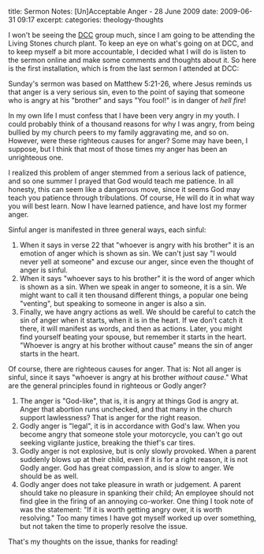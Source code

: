 title: Sermon Notes: [Un]Acceptable Anger - 28 June 2009
date: 2009-06-31 09:17
excerpt: 
categories: theology-thoughts

I won't be seeing the [DCC](http://www.dominioncovenantchurch.com/) group much, since I am going to be attending the Living Stones church plant. To keep an eye on what's going on at DCC, and to keep myself a bit more accountable, I decided what I will do is listen to the sermon online and make some comments and thoughts about it. So here is the first installation, which is from the last sermon I attended at DCC:

Sunday's sermon was based on Matthew 5:21-26, where Jesus reminds us that anger is a very serious sin, even to the point of saying that someone who is angry at his "brother" and says "You fool!" is in danger of <span style="font-style: italic;">hell fire</span>!

In my own life I must confess that I have been very angry in my youth. I could probably think of a thousand reasons for why I was angry, from being bullied by my church peers to my family aggravating me, and so on. However, were these righteous causes for anger? Some may have been, I suppose, but I think that most of those times my anger has been an unrighteous one.

I realized this problem of anger stemmed from a serious lack of patience, and so one summer I prayed that God would teach me patience. In all honesty, this can seem like a dangerous move, since it seems God may teach you patience through tribulations. Of course, He will do it in what way you will best learn. Now I have learned patience, and have lost my former anger.

Sinful anger is manifested in three general ways, each sinful:

1.  When it says in verse 22 that "whoever is angry with his brother" it is an emotion of anger which is shown as sin. We can't just say "I would never yell at someone" and excuse our anger, since even the thought of anger is sinful.
2.  When it says "whoever says to his brother" it is the word of anger which is shown as a sin. When we speak in anger to someone, it is a sin. We might want to call it ten thousand different things, a popular one being "venting", but speaking to someone in anger is also a sin.
3.  Finally, we have angry actions as well.
We should be careful to catch the sin of anger when it starts, when it is in the heart. If we don't catch it there, it will manifest as words, and then as actions. Later, you might find yourself beating your spouse, but remember it starts in the heart. "Whoever is angry at his brother without cause" means the sin of anger starts in the heart.

Of course, there are righteous causes for anger. That is: Not all anger is sinful, since it says "whoever is angry at his brother <span style="font-style: italic;">without cause</span>." What are the general principles found in righteous or Godly anger?

1.  The anger is "God-like", that is, it is angry at things God is angry at. Anger that abortion runs unchecked, and that many in the church support lawlessness? That is anger for the right reason.
2.  Godly anger is "legal", it is in accordance with God's law. When you become angry that someone stole your motorcycle, you can't go out seeking vigilante justice, breaking the thief's car tires.
3.  Godly anger is not explosive, but is only slowly provoked. When a parent suddenly blows up at their child, even if it is for a right reason, it is not Godly anger. God has great compassion, and is slow to anger. We should be as well.
4.  Godly anger does not take pleasure in wrath or judgement. A parent should take no pleasure in spanking their child; An employee should not find glee in the firing of an annoying co-worker.
One thing I took note of was the statement: "If it is worth getting angry over, it is worth resolving." Too many times I have got myself worked up over something, but not taken the time to properly resolve the issue.

That's my thoughts on the issue, thanks for reading!